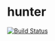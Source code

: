 hunter
======

[![Build Status](https://travis-ci.org/ruslo/hunter.png?branch=master)](https://travis-ci.org/ruslo/hunter)
